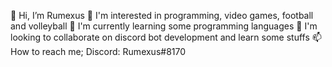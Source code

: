 👋 Hi, I’m Rumexus
👀 I'm interested in programming, video games, football and volleyball
🌱 I'm currently learning some programming languages
💞️ I'm looking to collaborate on discord bot development and learn some stuffs
📫 How to reach me;
Discord: Rumexus#8170
